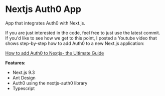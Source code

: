 # Nextjs Auth0 App

App that integrates Auth0 with Next.js.

If you are just interested in the code, feel free to just use the latest commit. If you'd like to see how we get to this point, I posted a Youtube video that shows step-by-step how to add Auth0 to a new Next.js application:

[How to add Auth0 to Nextjs- the Ultimate Guide](https://www.youtube.com/watch?v=vrj9gCSjzw0)

**Features:**

- Next.js 9.3
- Ant Design
- Auth0 using the nextjs-auth0 library
- Typescript
